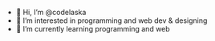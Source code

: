 - 👋 Hi, I’m @codelaska
- 👀 I’m interested in programming and web dev & designing
- 🌱 I’m currently learning programming and web

<!---
codelaska/codelaska is a ✨ special ✨ repository because its `README.md` (this file) appears on your GitHub profile.
You can click the Preview link to take a look at your changes.
--->
